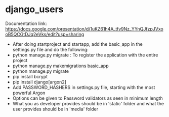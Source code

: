 # django_users

Documentation link: https://docs.google.com/presentation/d/1uKZ61h4A_tfv9Nz_YYnQJfzpJVxooB5QCGtDJq2eVks/edit?usp=sharing

* After doing startproject and startapp, add the basic_app in the settings.py file and do the following:
* python manage.py migrate : To register the application with the entire project
* python manage.py makemigrations basic_app
* python manage.py migrate 
* pip install bcrypt
* pip install django[argon2]
* Add PASSWORD_HASHERS in settings.py file, starting with the most powerful Argon
* Options can be given to Password validators as seen in minimum length
* What you as developer provides should be in 'static' folder and what the user provides should be in 'media' folder